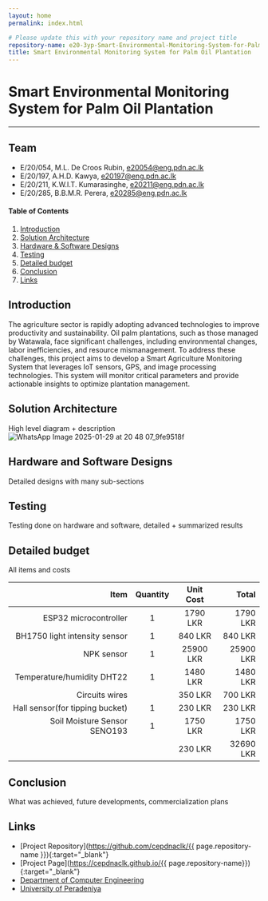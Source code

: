 ```yaml
---
layout: home
permalink: index.html

# Please update this with your repository name and project title
repository-name: e20-3yp-Smart-Environmental-Monitoring-System-for-Palm-Oil-Plantation
title: Smart Environmental Monitoring System for Palm Oil Plantation
---
```


[comment]: # "This is the standard layout for the project, but you can clean this and use your own template"

# Smart Environmental Monitoring System for Palm Oil Plantation

---

## Team
- E/20/054, M.L. De Croos Rubin,     e20054@eng.pdn.ac.lk <br>
- E/20/197,  A.H.D. Kawya,           e20197@eng.pdn.ac.lk <br>
- E/20/211,  K.W.I.T. Kumarasinghe,  e20211@eng.pdn.ac.lk <br>
- E/20/285, B.B.M.R. Perera,         e20285@eng.pdn.ac.lk <br>

<!-- Image (photo/drawing of the final hardware) should be here -->

<!-- This is a sample image, to show how to add images to your page. To learn more options, please refer [this](https://projects.ce.pdn.ac.lk/docs/faq/how-to-add-an-image/) -->

<!-- ![Sample Image](./images/sample.png) -->

#### Table of Contents
1. [Introduction](#introduction)
2. [Solution Architecture](#solution-architecture )
3. [Hardware & Software Designs](#hardware-and-software-designs)
4. [Testing](#testing)
5. [Detailed budget](#detailed-budget)
6. [Conclusion](#conclusion)
7. [Links](#links)

## Introduction

The agriculture sector is rapidly adopting advanced technologies to improve productivity and sustainability. Oil palm plantations, such as those managed by Watawala, face significant challenges, including environmental changes, labor inefficiencies, and resource mismanagement. To address these challenges, this project aims to develop a Smart Agriculture Monitoring System that leverages IoT sensors, GPS, and image processing technologies. This system will monitor critical parameters and provide actionable insights to optimize plantation management.


## Solution Architecture

High level diagram + description
![WhatsApp Image 2025-01-29 at 20 48 07_9fe9518f](https://github.com/user-attachments/assets/c5ba75bc-3438-4bb6-81db-776753146d3c)

## Hardware and Software Designs

Detailed designs with many sub-sections

## Testing

Testing done on hardware and software, detailed + summarized results

## Detailed budget

All items and costs

| Item                             | Quantity  | Unit Cost     | Total     |
| --------------------------------:|:---------:|:-------------:|----------:|
| ESP32 microcontroller            | 1         | 1790 LKR      | 1790 LKR  |
| BH1750 light intensity sensor    | 1         | 840 LKR       | 840 LKR   |
| NPK sensor                       | 1         | 25900 LKR     | 25900 LKR |
| Temperature/humidity DHT22       | 1         | 1480 LKR      | 1480 LKR  |
| Circuits wires                   |           | 350 LKR       | 700 LKR   |
| Hall sensor(for tipping bucket)  | 1         | 230 LKR       | 230 LKR   |
| Soil Moisture Sensor SENO193     | 1         | 1750 LKR      | 1750 LKR  |
|                                  |           | 230 LKR       | 32690 LKR |

## Conclusion

What was achieved, future developments, commercialization plans

## Links

- [Project Repository](https://github.com/cepdnaclk/{{ page.repository-name }}){:target="_blank"}
- [Project Page](https://cepdnaclk.github.io/{{ page.repository-name}}){:target="_blank"}
- [Department of Computer Engineering](http://www.ce.pdn.ac.lk/)
- [University of Peradeniya](https://eng.pdn.ac.lk/)

[//]: # (Please refer this to learn more about Markdown syntax)
[//]: # (https://github.com/adam-p/markdown-here/wiki/Markdown-Cheatsheet)
